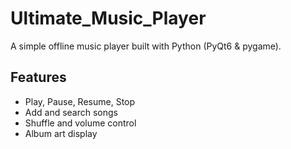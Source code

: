 # Ultimate_Music_Player

A simple offline music player built with Python (PyQt6 & pygame).  

## Features  
- Play, Pause, Resume, Stop  
- Add and search songs  
- Shuffle and volume control  
- Album art display 
